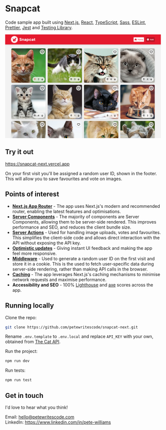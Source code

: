 # Snapcat

Code sample app built using [Next.js](https://nextjs.org/),
[React](https://react.dev/), [TypeScript](https://www.typescriptlang.org/),
[Sass](https://sass-lang.com/), [ESLint](https://eslint.org/),
[Prettier](https://prettier.io/), [Jest](https://jestjs.io/) and
[Testing Library](https://testing-library.com/).

![Snapcat](/docs/snapcat.png)

## Try it out

https://snapcat-next.vercel.app

On your first visit you'll be assigned a random user ID, shown in the footer.
This will allow you to save favourites and vote on images.

## Points of interest

- **[Next.js App Router](https://nextjs.org/docs/app)** - The app uses Next.js's
  modern and recommended router, enabling the latest features and optimisations.
- **[Server Components](https://nextjs.org/docs/app/building-your-application/rendering/server-components)** -
  The majority of components are Server Components, allowing them to be
  server-side rendered. This improves performance and SEO, and reduces the
  client bundle size.
- **[Server Actions](https://nextjs.org/docs/app/building-your-application/data-fetching/server-actions-and-mutations)** -
  Used for handling image uploads, votes and favourites. This simplifies the
  client-side code and allows direct interaction with the API without exposing
  the API key.
- **[Optimistic updates](https://react.dev/reference/react/useOptimistic)** -
  Giving instant UI feedback and making the app feel more responsive.
- **[Middleware](/src/middleware/ts)** - Used to generate a random user ID on
  the first visit and store it in a cookie. This is the used to fetch
  user-specific data during server-side rendering, rather than making API calls
  in the browser.
- **[Caching](https://nextjs.org/docs/app/building-your-application/caching)** -
  The app leverages Next.js's caching mechanisms to minimise network requests
  and maximise performance.
- **Accessibility and SEO** - 100%
  [Lighthouse](https://developer.chrome.com/docs/lighthouse/overview) and
  [axe](https://www.deque.com/axe/) scores across the app.

## Running locally

Clone the repo:

```bash
git clone https://github.com/petewritescode/snapcat-next.git
```

Rename `.env.template` to `.env.local` and replace `API_KEY` with your own,
obtained from [The Cat API](https://thecatapi.com/).

Run the project:

```bash
npm run dev
```

Run tests:

```bash
npm run test
```

## Get in touch

I'd love to hear what you think!

Email: hello@petewritescode.com \
LinkedIn: https://www.linkedin.com/in/pete-williams
